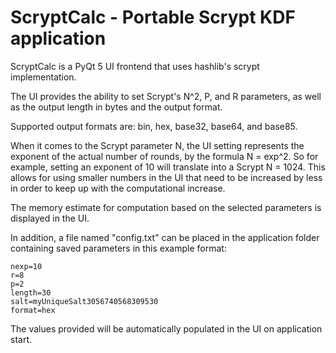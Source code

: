 # ScryptCalc - Portable Scrypt KDF application

ScryptCalc is a PyQt 5 UI frontend that uses hashlib's scrypt implementation.

The UI provides the ability to set Scrypt's N^2, P, and R parameters, as well as the output length in bytes and the output format.

Supported output formats are: bin, hex, base32, base64, and base85.

When it comes to the Scrypt parameter N, the UI setting represents the exponent of the actual number of rounds, by the formula N = exp^2. So for example, setting an exponent of 10 will translate into a Scrypt N = 1024. This allows for using smaller numbers in the UI that need to be increased by less in order to keep up with the computational increase.

The memory estimate for computation based on the selected parameters is displayed in the UI.

In addition, a file named "config.txt" can be placed in the application folder containing saved parameters in this example format:

```
nexp=10
r=8
p=2
length=30
salt=myUniqueSalt3056740568309530
format=hex
```

The values provided will be automatically populated in the UI on application start.
